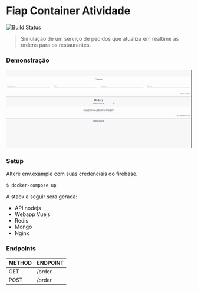 # Fiap Container Atividade

[![Build Status](https://travis-ci.org/joemccann/dillinger.svg?branch=master)](https://travis-ci.org/joemccann/dillinger)

> Simulação de um serviço de pedidos que atualiza em realtime as ordens para os restaurantes.

### Demonstração

![](order-view.gif)

### Setup

Altere env.example com suas credenciais do firebase.

```sh
$ docker-compose up
```

A stack a seguir sera gerada:

- API nodejs
- Webapp Vuejs
- Redis
- Mongo
- Nginx

### Endpoints

| METHOD | ENDPOINT |
| ------ | -------- |
| GET    | /order   |
| POST   | /order   |
